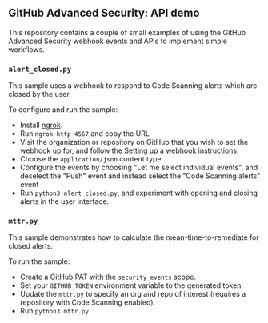 ## GitHub Advanced Security: API demo

This repository contains a couple of small examples of using the GitHub Advanced Security webhook events and APIs to implement simple workflows.

### `alert_closed.py`

This sample uses a webhook to respond to Code Scanning alerts which are closed by the user.

To configure and run the sample:
 * Install [ngrok](https://ngrok.com/download).
 * Run `ngrok http 4567` and copy the URL
 * Visit the organization or repository on GitHub that you wish to set the webhook up for, and follow the [Setting up a webhook](https://docs.github.com/en/developers/webhooks-and-events/webhooks/creating-webhooks#setting-up-a-webhook) instructions.
 * Choose the `application/json` content type
 * Configure the events by choosing "Let me select individual events", and deselect the "Push" event and instead select the "Code Scanning alerts" event
 * Run `python3 alert_closed.py`, and experiment with opening and closing alerts in the user interface.


### `mttr.py`

This sample demonstrates how to calculate the mean-time-to-remediate for closed alerts.

To run the sample:
 * Create a GitHub PAT with the `security_events` scope.
 * Set your `GITHUB_TOKEN` environment variable to the generated token.
 * Update the `mttr.py` to specify an org and repo of interest (requires a repository with Code Scanning enabled).
 * Run `python3 mttr.py`
